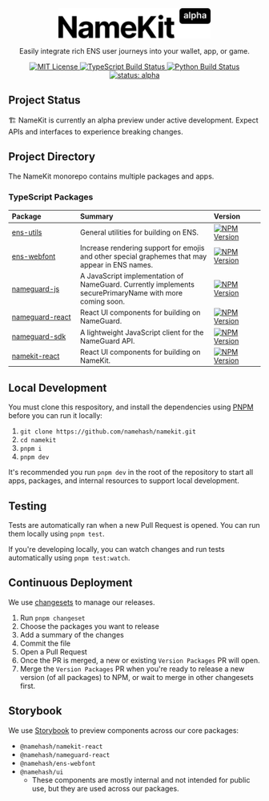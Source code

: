 <br>
<br>

<!-- LOGO -->

<p align="center">
  <a href="https://namekit.io">
    <picture>
      <source media="(prefers-color-scheme: dark)" srcset=".github/logo-dark.svg">
      <img alt="NameKit" src=".github/logo-light.svg" width="auto" height="60">
    </picture>
  </a>
</p>

<!-- TAGLINE -->
<p align="center">
  Easily integrate rich ENS user journeys into your wallet, app, or game.
<p>

<!-- PROJECT SHIELDS -->
<p align="center">
  <a href="LICENSE">
    <picture>
      <source media="(prefers-color-scheme: dark)" srcset="https://img.shields.io/github/license/namehash/namekit?color=444444">
      <img src="https://img.shields.io/github/license/namehash/namekit?color=444444" alt="MIT License">
    </picture>
  </a>
  <a href="https://github.com/namehash/namekit/actions/workflows/ci_sdk.yml?query=branch%3Amain">
    <picture>
      <source media="(prefers-color-scheme: dark)" srcset="https://img.shields.io/github/actions/workflow/status/namehash/namekit/ci_sdk.yml?logo=typescript&logoColor=ffffff&color=444444">
      <img src="https://img.shields.io/github/actions/workflow/status/namehash/namekit/ci_sdk.yml?logo=typescript&logoColor=ffffff&color=444444" alt="TypeScript Build Status">
    </picture>
  </a>
  <a href="https://github.com/namehash/namekit/actions/workflows/ci_api.yml?query=branch%3Amain">
    <picture>
      <source media="(prefers-color-scheme: dark)" srcset="https://img.shields.io/github/actions/workflow/status/namehash/namekit/ci_api.yml?logo=python&logoColor=ffffff&color=444444">
      <img src="https://img.shields.io/github/actions/workflow/status/namehash/namekit/ci_api.yml?logo=python&logoColor=ffffff&color=444444" alt="Python Build Status">
    </picture>
  </a>
  <a href="#project-status">
    <picture>
      <source media="(prefers-color-scheme: dark)" srcset="https://img.shields.io/badge/status-alpha-444444">
      <img src="https://img.shields.io/badge/status-alpha-444444" alt="status: alpha">
    </picture>
  </a>
</p>

## Project Status

🏗️ NameKit is currently an alpha preview under active development. Expect APIs and interfaces to experience breaking changes.

## Project Directory

The NameKit monorepo contains multiple packages and apps.


### TypeScript Packages

<!-- PACKAGES TABLE -->
<table>
  <thead>
    <tr>
      <th style="text-align: left;">Package&nbsp;&nbsp;&nbsp;&nbsp;&nbsp;&nbsp;&nbsp;&nbsp;&nbsp;&nbsp;&nbsp;&nbsp;&nbsp;&nbsp;&nbsp;&nbsp;&nbsp;</th> <!-- adding spaces to make GitHub stop breaking package names across multiple lines -->
      <th style="text-align: left;">Summary</th>
      <th style="text-align: left;">Version&nbsp;&nbsp;&nbsp;&nbsp;&nbsp;&nbsp;&nbsp;&nbsp;<!-- adding spaces to make GitHub stop distorting NPM version shields --></th>
    </tr>
  </thead>
  <tbody>
    <tr>
      <td style="white-space: nowrap;">
        <a href="packages/ens-utils">ens-utils</a>
      </td>
      <td>General utilities for building on ENS.</td>
      <td>
        <a href="https://www.npmjs.com/package/@namehash/ens-utils">
          <picture>
            <source media="(prefers-color-scheme: dark)" srcset="https://img.shields.io/npm/v/%40namehash%2Fens-utils?style=flat&color=444444">
            <img src="https://img.shields.io/npm/v/%40namehash%2Fens-utils?style=flat&color=444444" alt="NPM Version" width="auto" height="17">
          </picture>
        </a>
      </td>
    </tr>
    <tr>
      <td style="white-space: nowrap;">
        <a href="packages/ens-webfont">ens-webfont</a>
      </td>
      <td>Increase rendering support for emojis and other special graphemes that may appear in ENS names.</td>
      <td>
        <a href="https://www.npmjs.com/package/@namehash/ens-webfont">
          <picture>
            <source media="(prefers-color-scheme: dark)" srcset="https://img.shields.io/npm/v/%40namehash%2Fens-webfont?style=flat&color=444444">
            <img src="https://img.shields.io/npm/v/%40namehash%2Fens-webfont?style=flat&color=444444" alt="NPM Version" width="auto" height="17">
          </picture>
        </a>
      </td>
    </tr>
    <tr>
      <td style="white-space: nowrap;">
        <a href="packages/nameguard-js">nameguard-js</a>
      </td>
      <td>A JavaScript implementation of NameGuard. Currently implements securePrimaryName with more coming soon.</td>
      <td>
        <a href="https://www.npmjs.com/package/@namehash/nameguard-js">
          <picture>
            <source media="(prefers-color-scheme: dark)" srcset="https://img.shields.io/npm/v/%40namehash%2Fnameguard-js?style=flat&color=444444">
            <img src="https://img.shields.io/npm/v/%40namehash%2Fnameguard-js?style=flat&color=444444" alt="NPM Version" width="auto" height="17">
          </picture>
        </a>
      </td>
    </tr>
    <tr>
      <td style="white-space: nowrap;">
        <a href="packages/nameguard-react">nameguard-react</a>
      </td>
      <td>React UI components for building on NameGuard.</td>
      <td>
        <a href="https://www.npmjs.com/package/@namehash/nameguard-react">
          <picture>
            <source media="(prefers-color-scheme: dark)" srcset="https://img.shields.io/npm/v/%40namehash%2Fnameguard-react?style=flat&color=444444">
            <img src="https://img.shields.io/npm/v/%40namehash%2Fnameguard-react?style=flat&color=444444" alt="NPM Version" width="auto" height="17">
          </picture>
        </a>
      </td>
    </tr>
    <tr>
      <td style="white-space: nowrap;">
        <a href="packages/nameguard-sdk">nameguard-sdk</a>
      </td>
      <td>A lightweight JavaScript client for the NameGuard API.</td>
      <td>
        <a href="https://www.npmjs.com/package/@namehash/nameguard">
          <picture>
            <source media="(prefers-color-scheme: dark)" srcset="https://img.shields.io/npm/v/%40namehash%2Fnameguard?style=flat&color=444444">
            <img src="https://img.shields.io/npm/v/%40namehash%2Fnameguard?style=flat&color=444444" alt="NPM Version" width="auto" height="17">
          </picture>
        </a>
      </td>
    </tr>
    <tr>
      <td style="white-space: nowrap;">
        <a href="packages/namekit-react">namekit-react</a>
      </td>
      <td>React UI components for building on NameKit.</td>
      <td>
        <a href="https://www.npmjs.com/package/@namehash/namekit-react">
          <picture>
            <source media="(prefers-color-scheme: dark)" srcset="https://img.shields.io/npm/v/%40namehash%2Fnamekit-react?style=flat&color=444444">
            <img src="https://img.shields.io/npm/v/%40namehash%2Fnamekit-react?style=flat&color=444444" alt="NPM Version" width="auto" height="17">
          </picture>
        </a>
      </td>
    </tr>
  </tbody>
</table>

## Local Development

You must clone this respository, and install the dependencies using [PNPM](https://pnpm.io/installation) before you can run it locally:

1. `git clone https://github.com/namehash/namekit.git`
2. `cd namekit`
3. `pnpm i`
4. `pnpm dev`

It's recommended you run `pnpm dev` in the root of the repository to start all apps, packages, and internal resources to support local development.

## Testing

Tests are automatically ran when a new Pull Request is opened. You can run them locally using `pnpm test`.

If you're developing locally, you can watch changes and run tests automatically using `pnpm test:watch`.

## Continuous Deployment

We use [changesets](https://github.com/changesets/changesets) to manage our releases.

1. Run `pnpm changeset`
2. Choose the packages you want to release
3. Add a summary of the changes
4. Commit the file
5. Open a Pull Request
6. Once the PR is merged, a new or existing `Version Packages` PR will open.
7. Merge the `Version Packages` PR when you're ready to release a new version (of all packages) to NPM, or wait to merge in other changesets first.

## Storybook

We use [Storybook](https://storybook.namekit.io/) to preview components across our core packages:

- `@namehash/namekit-react`
- `@namehash/nameguard-react`
- `@namehash/ens-webfont`
- `@namehash/ui`
  - These components are mostly internal and not intended for public use, but they are used across our packages.
